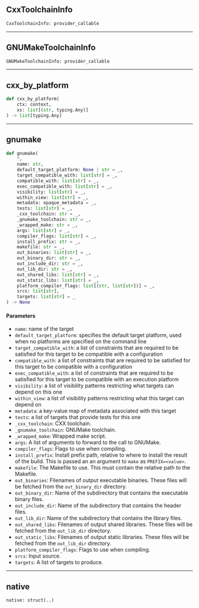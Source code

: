 ## CxxToolchainInfo

```python
CxxToolchainInfo: provider_callable
```

---
## GNUMakeToolchainInfo

```python
GNUMakeToolchainInfo: provider_callable
```

---
## cxx\_by\_platform

```python
def cxx_by_platform(
    ctx: context,
    xs: list[(str, typing.Any)]
) -> list[typing.Any]
```

---
## gnumake

```python
def gnumake(
    *,
    name: str,
    default_target_platform: None | str = _,
    target_compatible_with: list[str] = _,
    compatible_with: list[str] = _,
    exec_compatible_with: list[str] = _,
    visibility: list[str] = _,
    within_view: list[str] = _,
    metadata: opaque_metadata = _,
    tests: list[str] = _,
    _cxx_toolchain: str = _,
    _gnumake_toolchain: str = _,
    _wrapped_make: str = _,
    args: list[str] = _,
    compiler_flags: list[str] = _,
    install_prefix: str = _,
    makefile: str = _,
    out_binaries: list[str] = _,
    out_binary_dir: str = _,
    out_include_dir: str = _,
    out_lib_dir: str = _,
    out_shared_libs: list[str] = _,
    out_static_libs: list[str] = _,
    platform_compiler_flags: list[(str, list[str])] = _,
    srcs: list[str],
    targets: list[str] = _
) -> None
```

#### Parameters

* `name`: name of the target
* `default_target_platform`: specifies the default target platform, used when no platforms are specified on the command line
* `target_compatible_with`: a list of constraints that are required to be satisfied for this target to be compatible with a configuration
* `compatible_with`: a list of constraints that are required to be satisfied for this target to be compatible with a configuration
* `exec_compatible_with`: a list of constraints that are required to be satisfied for this target to be compatible with an execution platform
* `visibility`: a list of visibility patterns restricting what targets can depend on this one
* `within_view`: a list of visibility patterns restricting what this target can depend on
* `metadata`: a key-value map of metadata associated with this target
* `tests`: a list of targets that provide tests for this one
* `_cxx_toolchain`: CXX toolchain.
* `_gnumake_toolchain`: GNUMake toolchain.
* `_wrapped_make`: Wrapped make script.
* `args`: A list of arguments to forward to the call to GNUMake.
* `compiler_flags`: Flags to use when compiling.
* `install_prefix`: Install prefix path, relative to where to install the result of the build. This is passed an an argument to `make` as `PREFIX=<value>`.
* `makefile`: The Makefile to use. This must contain the relative path to the Makefile.
* `out_binaries`: Filenames of output executable binaries. These files will be fetched from the `out_binary_dir` directory.
* `out_binary_dir`: Name of the subdirectory that contains the executable binary files.
* `out_include_dir`: Name of the subdirectory that contains the header files.
* `out_lib_dir`: Name of the subdirectory that contains the library files.
* `out_shared_libs`: Filenames of output shared libraries. These files will be fetched from the `out_lib_dir` directory.
* `out_static_libs`: Filenames of output static libraries. These files will be fetched from the `out_lib_dir` directory.
* `platform_compiler_flags`: Flags to use when compiling.
* `srcs`: Input source.
* `targets`: A list of targets to produce.


---
## native

```python
native: struct(..)
```
